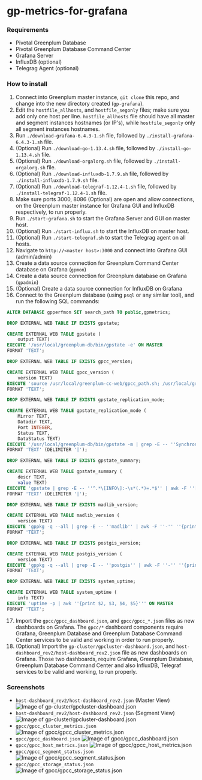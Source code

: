# gp-metrics-for-grafana

### Requirements
- Pivotal Greenplum Database
- Pivotal Greenplum Database Command Center
- Grafana Server
- InfluxDB (optional)
- Telegrag Agent (optional)

### How to install

1. Connect into Greenplum master instance, `git clone` this repo, and change into the new directory created (`gp-grafana`).
2. Edit the `hostfile_allhosts`, and `hostfile_segonly` files; make sure you add only one host per line. `hostfile_allhosts` file should have all master and segment instances hostnames (or IP's), while `hostfile_segonly` only all segment instances hostnames.
3. Run `./download-grafana-6.4.3-1.sh` file, followed by `./install-grafana-6.4.3-1.sh` file.
4. (Optional) Run `./download-go-1.13.4.sh` file, followed by `./install-go-1.13.4.sh` file. 
5. (Optional) Run `./download-orgalorg.sh` file, followed by `./install-orgalorg.sh` file.
6. (Optional) Run `./download-influxdb-1.7.9.sh` file, followed by `./install-influxdb-1.7.9.sh` file.
7. (Optional) Run `./download-telegraf-1.12.4-1.sh` file, followed by `./install-telegraf-1.12.4-1.sh` file.
8. Make sure ports 3000, 8086 (Optional) are open and allow connections, on the Greenplum master instance for Grafana GUI and InfluxDB respectively, to run properly.
9. Run `./start-grafana.sh` to start the Grafana Server and GUI on master host.
10. (Optional) Run `./start-influx.sh` to start the InfluxDB on master host. 
11. (Optional) Run `./start-telegraf.sh` to start the Telegrag agent on all hosts.
12. Navigate to `http://<master host>:3000` and connect into Grafana GUI (admin/admin)
13. Create a data source connection for Greenplum Command Center database on Grafana (`gpmon`)
14. Create a data source connection for Greenplum database on Grafana (`gpadmin`)
15. (Optional) Create a data source connection for InfluxDB on Grafana
16. Connect to the Greenplum database (using `psql` or any similar tool), and run the following SQL commands:
```sql
ALTER DATABASE gpperfmon SET search_path TO public,gpmetrics;
```
```sql
DROP EXTERNAL WEB TABLE IF EXISTS gpstate;
```
```sql
CREATE EXTERNAL WEB TABLE gpstate ( 
    output TEXT)
EXECUTE '/usr/local/greenplum-db/bin/gpstate -e' ON MASTER 
FORMAT 'TEXT';
```
``` sql
DROP EXTERNAL WEB TABLE IF EXISTS gpcc_version;
```
```sql
CREATE EXTERNAL WEB TABLE gpcc_version ( 
    version TEXT)
EXECUTE 'source /usr/local/greenplum-cc-web/gpcc_path.sh; /usr/local/greenplum-cc-web/bin/gpcc --version | awk ''{print $7}''' ON MASTER 
FORMAT 'TEXT';
```
``` sql
DROP EXTERNAL WEB TABLE IF EXISTS gpstate_replication_mode;
```
```sql
CREATE EXTERNAL WEB TABLE gpstate_replication_mode ( 
    Mirror TEXT,
    Datadir TEXT, 
    Port INTEGER, 
    Status TEXT, 
    DataStatus TEXT)
EXECUTE '/usr/local/greenplum-db/bin/gpstate -m | grep -E -- ''Synchronized|Resynchronizing|Change Tracking'' | awk {''print $3 "|" $4 "|" $5 "|" $6 "|" $7''}' ON MASTER 
FORMAT 'TEXT' (DELIMITER '|');
```
``` sql
DROP EXTERNAL WEB TABLE IF EXISTS gpstate_summary;
```
```sql
CREATE EXTERNAL WEB TABLE gpstate_summary (
    descr TEXT,
    value TEXT)
EXECUTE 'gpstate | grep -E -- ''^.*\[INFO\]:-\s*(.*)=.*$'' | awk -F ''[[:space:]][[:space:]]+'' ''{print $2, $3}'' | awk -F ''='' ''{print $1"|"$2}''' ON MASTER
FORMAT 'TEXT' (DELIMITER '|');
```
```sql
DROP EXTERNAL WEB TABLE IF EXISTS madlib_version;
```
```sql
CREATE EXTERNAL WEB TABLE madlib_version (
    version TEXT)
EXECUTE 'gppkg -q --all | grep -E -- ''madlib'' | awk -F ''-'' ''{print $2}''' ON MASTER
FORMAT 'TEXT';
```
```sql
DROP EXTERNAL WEB TABLE IF EXISTS postgis_version;
```
```sql
CREATE EXTERNAL WEB TABLE postgis_version (
    version TEXT)
EXECUTE 'gppkg -q --all | grep -E -- ''postgis'' | awk -F ''-'' ''{print $2}''' ON MASTER
FORMAT 'TEXT';
 ```
```sql   
DROP EXTERNAL WEB TABLE IF EXISTS system_uptime;
```
```sql
CREATE EXTERNAL WEB TABLE system_uptime (
    info TEXT)
EXECUTE 'uptime -p | awk ''{print $2, $3, $4, $5}''' ON MASTER
FORMAT 'TEXT';
```
17. Import the `gpcc/gpcc_dashboard.json`, and `gpcc/gpcc_*.json` files as new dashboards on Grafana. The `gpcc/*` dashboard components require Grafana, Greenplum Database and Greenplum Database Command Center services to be valid and working in order to run properly.
18. (Optional) Import the `gp-cluster/gpcluster-dashboard.json`, and `host-dashboard_rev2/host-dashboard_rev2.json` file as new dashboards on Grafana. Those two dashboards, require Grafana, Greenplum Database, Greenplum Database Command Center and also InfluxDB, Telegraf services to be valid and working, to run properly.

### Screenshots
- `host-dashboard_rev2/host-dashboard_rev2.json` (Master View)
![Image of gp-cluster/gpcluster-dashboard.json](https://github.com/cantzakas/gp-grafana/blob/master/host-dashboard_rev2/host-dashboard_rev2-master.jpg)
- `host-dashboard_rev2/host-dashboard_rev2.json` (Segment View)
![Image of gp-cluster/gpcluster-dashboard.json](https://github.com/cantzakas/gp-grafana/blob/master/host-dashboard_rev2/host-dashboard_rev2-segment.jpg)
- `gpcc/gpcc_cluster_metrics.json`
![Image of gpcc/gpcc_cluster_metrics.json](https://github.com/cantzakas/gp-grafana/blob/master/gpcc/gpcc_cluster_metrics.jpg)
- `gpcc/gpcc_dashboard.json`
![Image of gpcc/gpcc_dashboard.json](https://github.com/cantzakas/gp-grafana/blob/master/gpcc/gpcc_dashboard.jpg)
- `gpcc/gpcc_host_metrics.json`
![Image of gpcc/gpcc_host_metrics.json](https://github.com/cantzakas/gp-grafana/blob/master/gpcc/gpcc_host_metrics.jpg)
- `gpcc/gpcc_segment_status.json`
![Image of gpcc/gpcc_segment_status.json](https://github.com/cantzakas/gp-grafana/blob/master/gpcc/gpcc_segment_status.jpg)
- `gpcc/gpcc_storage_status.json`
![Image of gpcc/gpcc_storage_status.json](https://github.com/cantzakas/gp-grafana/blob/master/gpcc/gpcc_storage_status.jpg)
